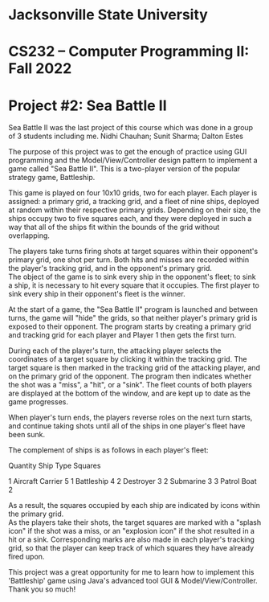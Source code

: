 # Jacksonville State University
# CS232 – Computer Programming II: Fall 2022 
# Project #2: Sea Battle II 

Sea Battle II was the last project of this course which was done in a group of 3 students including me.
Nidhi Chauhan; Sunit Sharma; Dalton Estes

The purpose of this project was to get the enough of practice using GUI programming and the Model/View/Controller design pattern to implement a game called "Sea Battle II". 
This is a two-player version of the popular strategy game, Battleship.

This game is played on four 10x10 grids, two for each player.  Each player is assigned: a primary grid, a tracking grid, and a fleet of nine ships, deployed at random within their respective primary grids. 
Depending on their size, the ships occupy two to five squares each, and they were deployed in such a way that all of the ships fit within the bounds of the grid without overlapping.

The players take turns firing shots at target squares within their opponent's primary grid, one shot per turn.  Both hits and misses are recorded within the player's tracking grid, and in the opponent's primary grid.  
The object of the game is to sink every ship in the opponent's fleet; to sink a ship, it is necessary to hit every square that it occupies.  The first player to sink every ship in their opponent's fleet is the winner.

At the start of a game, the "Sea Battle II" program is launched and between turns, the game will "hide" the grids, so that neither player's primary grid is exposed to their opponent.
The program starts by creating a primary grid and tracking grid for each player and Player 1 then gets the first turn.

During each of the player's turn, the attacking player selects the coordinates of a target square by clicking it within the tracking grid.  The target square is then marked in the tracking grid of the attacking player, and on the primary grid of the opponent. 
The program then indicates whether the shot was a "miss", a "hit", or a "sink".  The fleet counts of both players are displayed at the bottom of the window, and are kept up to date as the game progresses.

When player's turn ends, the players reverse roles on the next turn starts, and continue taking shots until all of the ships in one player's fleet have been sunk.

The complement of ships is as follows in each player's fleet:

Quantity     Ship Type     Squares

   1      Aircraft Carrier    5
   1        Battleship        4
   2        Destroyer         3
   2        Submarine         3
   3        Patrol Boat       2
  
As a result, the squares occupied by each ship are indicated by icons within the primary grid.  
As the players take their shots, the target squares are marked with a "splash icon" if the shot was a miss, or an "explosion icon" if the shot resulted in a hit or a sink.  Corresponding marks are also made in each player's tracking grid, so that the player can keep track of which squares they have already fired upon. 

This project was a great opportunity for me to learn how to implement this 'Battleship' game using Java's advanced tool GUI & Model/View/Controller.
Thank you so much!
